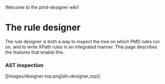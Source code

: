 Welcome to the pmd-designer wiki!




# The rule designer

The rule designer is both a way to inspect the tree on which PMD rules run on, and to write XPath rules in an integrated manner. This page describes the features that enable this.



### AST inspection

[[images/designer-top.png|alt=designer_top]]







